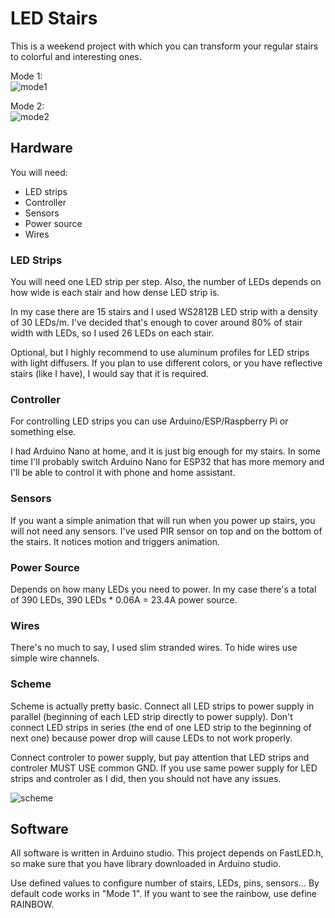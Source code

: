 # LED Stairs
This is a weekend project with which you can transform your regular stairs
to colorful and interesting ones.

Mode 1:<br>
![mode1](https://media3.giphy.com/media/pCiAbg1STxCVZDqOvM/giphy.gif)

Mode 2:<br>
![mode2](https://media2.giphy.com/media/ZirmPwlMluUNjLOXdL/giphy.gif)

## Hardware
You will need:
 * LED strips
 * Controller
 * Sensors
 * Power source
 * Wires

### LED Strips
You will need one LED strip per step. Also, the number of LEDs depends on how
wide is each stair and how dense LED strip is.

In my case there are 15 stairs and I used WS2812B LED strip with a density of
30 LEDs/m. I've decided that's enough to cover around 80% of stair width with
LEDs, so I used 26 LEDs on each stair.

Optional, but I highly recommend to use aluminum profiles for LED strips with
light diffusers. If you plan to use different colors, or you have reflective
stairs (like I have), I would say that it is required.

### Controller
For controlling LED strips you can use Arduino/ESP/Raspberry Pi or something
else.

I had Arduino Nano at home, and it is just big enough for my stairs.
In some time I'll probably switch Arduino Nano for ESP32 that has more memory
and I'll be able to control it with phone and home assistant.

### Sensors
If you want a simple animation that will run when you power up stairs, you will
not need any sensors. I've used PIR sensor on top and on the bottom of the
stairs. It notices motion and triggers animation.

### Power Source
Depends on how many LEDs you need to power. In my case there's a total of 390
LEDs, 390 LEDs * 0.06A = 23.4A power source.

### Wires
There's no much to say, I used slim stranded wires. To hide wires use simple
wire channels.

### Scheme
Scheme is actually pretty basic. Connect all LED strips to power supply in
parallel (beginning of each LED strip directly to power supply).
Don't connect LED strips in series (the end of one LED strip to the beginning of
next one) because power drop will cause LEDs to not work properly.

Connect controler to power supply, but pay attention that LED strips and
controler MUST USE common GND. If you use same power supply for LED strips and
controler as I did, then you should not have any issues.

![scheme](https://i.imgur.com/oSfle5k.png)

## Software
All software is written in Arduino studio.
This project depends on FastLED.h, so make sure that you have library downloaded
in Arduino studio.

Use defined values to configure number of stairs, LEDs, pins, sensors...
By default code works in "Mode 1". If you want to see the rainbow, use define
RAINBOW.
